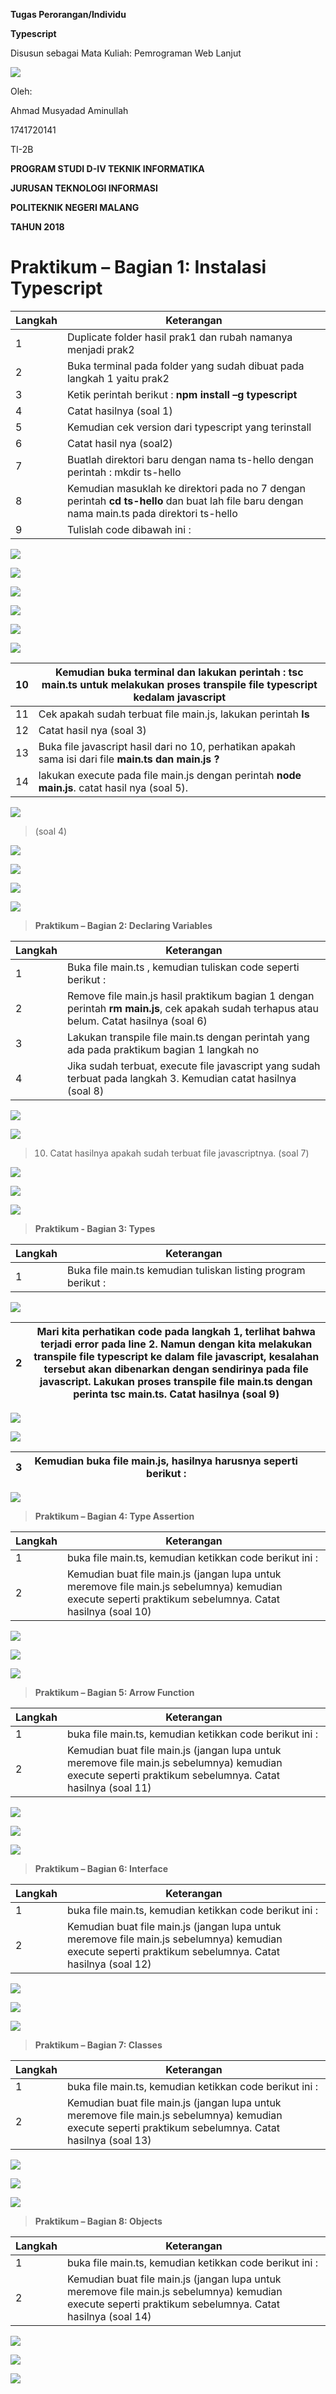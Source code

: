 


**Tugas Perorangan/Individu**

**Typescript**

Disusun sebagai Mata Kuliah: Pemrograman Web Lanjut

![](media/9a827908af7782c94b07f6b25f98252a.png)

Oleh:

Ahmad Musyadad Aminullah

1741720141

TI-2B

**PROGRAM STUDI D-IV TEKNIK INFORMATIKA**

**JURUSAN TEKNOLOGI INFORMASI**

**POLITEKNIK NEGERI MALANG**

**TAHUN 2018**

Praktikum – Bagian 1: Instalasi Typescript
==========================================

| **Langkah** | **Keterangan**                                                                                                                              |
|-------------|---------------------------------------------------------------------------------------------------------------------------------------------|
| 1           | Duplicate folder hasil prak1 dan rubah namanya menjadi prak2                                                                                |
| 2           | Buka terminal pada folder yang sudah dibuat pada langkah 1 yaitu prak2                                                                      |
| 3           | Ketik perintah berikut : **npm install –g typescript**                                                                                      |
| 4           | Catat hasilnya (soal 1)                                                                                                                     |
| 5           | Kemudian cek version dari typescript yang terinstall                                                                                        |
| 6           | Catat hasil nya (soal2)                                                                                                                     |
| 7           | Buatlah direktori baru dengan nama ts-hello dengan perintah : mkdir ts-hello                                                                |
| 8           | Kemudian masuklah ke direktori pada no 7 dengan perintah **cd ts-hello** dan buat lah file baru dengan nama main.ts pada direktori ts-hello |
| 9           | Tulislah code dibawah ini :                                                                                                                 |

![](media/9cedb7747939c4b19ebd911c6a7f1170.png)

![](media/501bc9562c66865d37ca6eca980ceca6.png)

![](media/3a91cf60e4d731223b24eb2c00be34bf.png)

![](media/dc3c25d1b66e6e878ead4c602d5b9a40.png)

![](media/5c7b5bf4c200e15f8b661d29f2c8afc2.png)

![](media/b9efa816bd14ecfa7a7c9d215aee9144.jpg)

| 10 | Kemudian buka terminal dan lakukan perintah : **tsc main.ts** untuk melakukan proses transpile file typescript kedalam javascript |
|----|-----------------------------------------------------------------------------------------------------------------------------------|
| 11 | Cek apakah sudah terbuat file main.js, lakukan perintah **ls**                                                                    |
| 12 | Catat hasil nya (soal 3)                                                                                                          |
| 13 | Buka file javascript hasil dari no 10, perhatikan apakah sama isi dari file **main.ts dan main.js ?**                             |
| 14 | lakukan execute pada file main.js dengan perintah **node main.js**. catat hasil nya (soal 5).                                     |

![](media/54bbd6bf17b67279b5c6a80dc04894e8.png)

>   (soal 4)

![](media/1c19c94c3921c829b496c001e36f183d.png)

![](media/2df6b25fb9d4b62a31a5578f3fe9f7c0.png)

![](media/0366515ea74f4c91ea5bd66f435fddc0.png)

![](media/1144ba8252ceeab49e33c43a86824b3d.png)

>   **Praktikum – Bagian 2: Declaring Variables**

| **Langkah** | **Keterangan**                                                                                                                             |
|-------------|--------------------------------------------------------------------------------------------------------------------------------------------|
| 1           | Buka file main.ts , kemudian tuliskan code seperti berikut :                                                                               |
| 2           | Remove file main.js hasil praktikum bagian 1 dengan perintah **rm main.js**, cek apakah sudah terhapus atau belum. Catat hasilnya (soal 6) |
| 3           | Lakukan transpile file main.ts dengan perintah yang ada pada praktikum bagian 1 langkah no                                                 |
| 4           | Jika sudah terbuat, execute file javascript yang sudah terbuat pada langkah 3. Kemudian catat hasilnya (soal 8)                            |

![](media/86dd2cd0d672fb29e438bf8b1dabb7e9.jpg)

![](media/a2743e906bdefede795137a4e1e0866d.png)

>   10. Catat hasilnya apakah sudah terbuat file javascriptnya. (soal 7)

![](media/95d122c44a0d0b0091a86119ddfa7f34.png)

![](media/e7e7637f4a0c72b9097776c053977c54.png)

![](media/2f012b9997392deeaed36e4382e422b9.png)

>   **Praktikum - Bagian 3: Types**

| **Langkah** | **Keterangan**                                                |
|-------------|---------------------------------------------------------------|
| 1           | Buka file main.ts kemudian tuliskan listing program berikut : |

![](media/5f1c35121431a0f915ec76ca36c5ee6c.png)

| 2 | Mari kita perhatikan code pada langkah 1, terlihat bahwa terjadi error pada line 2. Namun dengan kita melakukan transpile file typescript ke dalam file javascript, kesalahan tersebut akan dibenarkan dengan sendirinya pada file javascript. Lakukan proses transpile file main.ts dengan perinta **tsc main.ts.** Catat hasilnya (soal 9) |
|---|----------------------------------------------------------------------------------------------------------------------------------------------------------------------------------------------------------------------------------------------------------------------------------------------------------------------------------------------|


![](media/bedc6947235016b7eea4bd76c235424f.png)

![](media/96bd89ee8522a6184e959481b1541d4f.png)

| 3 | Kemudian buka file main.js, hasilnya harusnya seperti berikut : |   |   |
|---|-----------------------------------------------------------------|---|---|


![](media/edaf838b945d42b2e046b265e5d22053.jpg)

>   **Praktikum – Bagian 4: Type Assertion**

| **Langkah** | **Keterangan**                                                                                                                                          |
|-------------|---------------------------------------------------------------------------------------------------------------------------------------------------------|
| 1           | buka file main.ts, kemudian ketikkan code berikut ini :                                                                                                 |
| 2           | Kemudian buat file main.js (jangan lupa untuk meremove file main.js sebelumnya) kemudian execute seperti praktikum sebelumnya. Catat hasilnya (soal 10) |

![](media/063b751820298f3c0888fd0141b3939b.jpg)

![](media/60509d0edb1c466003452099467ece64.png)

![](media/ad359c7bf2f87e9edfd2d52bcbd0243e.png)

>   **Praktikum – Bagian 5: Arrow Function**

| **Langkah** | **Keterangan**                                                                                                                                          |
|-------------|---------------------------------------------------------------------------------------------------------------------------------------------------------|
| 1           | buka file main.ts, kemudian ketikkan code berikut ini :                                                                                                 |
| 2           | Kemudian buat file main.js (jangan lupa untuk meremove file main.js sebelumnya) kemudian execute seperti praktikum sebelumnya. Catat hasilnya (soal 11) |

![](media/e8b2b8313e939a6efd6d32f25bb6ed48.jpg)

![](media/de866065f4e99a6d18ee8fe3f9e29b31.png)

![](media/1177674604eb3d7c3d87b501238048ba.png)

>   **Praktikum – Bagian 6: Interface**

| **Langkah** | **Keterangan**                                                                                                                                          |
|-------------|---------------------------------------------------------------------------------------------------------------------------------------------------------|
| 1           | buka file main.ts, kemudian ketikkan code berikut ini :                                                                                                 |
| 2           | Kemudian buat file main.js (jangan lupa untuk meremove file main.js sebelumnya) kemudian execute seperti praktikum sebelumnya. Catat hasilnya (soal 12) |

![](media/7f9158e61634c760e1d15a827273c2d2.jpg)

![](media/a8e4e160f94957da34eceb47c0bd55a1.png)

![](media/03c1eeb3259de309a8582864070dc4f8.png)

>   **Praktikum – Bagian 7: Classes**

| **Langkah** | **Keterangan**                                                                                                                                          |
|-------------|---------------------------------------------------------------------------------------------------------------------------------------------------------|
| 1           | buka file main.ts, kemudian ketikkan code berikut ini :                                                                                                 |
| 2           | Kemudian buat file main.js (jangan lupa untuk meremove file main.js sebelumnya) kemudian execute seperti praktikum sebelumnya. Catat hasilnya (soal 13) |

![](media/708fcc6c2f171459a9673089e893ab68.jpg)

![](media/8bed5b09e7c294e9d05b6d0e18e7088a.png)

![](media/5f86a23d3dcb3b459e36d43c28b1ea03.png)

>   **Praktikum – Bagian 8: Objects**

| **Langkah** | **Keterangan**                                                                                                                                          |
|-------------|---------------------------------------------------------------------------------------------------------------------------------------------------------|
| 1           | buka file main.ts, kemudian ketikkan code berikut ini :                                                                                                 |
| 2           | Kemudian buat file main.js (jangan lupa untuk meremove file main.js sebelumnya) kemudian execute seperti praktikum sebelumnya. Catat hasilnya (soal 14) |

![](media/d37b2837206aeb0e4070af5550e7b261.jpg)

![](media/43cbf8c957c38c3c48d03c4f04d47101.png)

![](media/719d2ffc5e5f5fa04b6ab9c93dce5b69.png)

